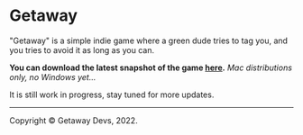 # Getaway

"Getaway" is a simple indie game where a green dude tries to tag you, and you tries to avoid it as long as you can.

**You can download the latest snapshot of the game [here](https://github.com/Coadon/getaway/releases/download/central/Getaway-Mac.zip).**
*Mac distributions only, no Windows yet...*

It is still work in progress, stay tuned for more updates.

---
Copyright © Getaway Devs, 2022.
